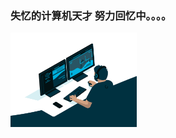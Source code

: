 

###   失忆的计算机天才 努力回忆中。。。。

<img src="assests/README.assest/code.gif" alt="code" style="width: 40%;" />
